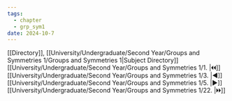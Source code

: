 ```yaml
---
tags:
  - chapter
  - grp_sym1
date: 2024-10-7
---
```

[[Directory]], [[University/Undergraduate/Second Year/Groups and Symmetries 1/Groups and Symmetries 1|Subject Directory]]
[[University/Undergraduate/Second Year/Groups and Symmetries 1/1. |🞀🞀]] [[University/Undergraduate/Second Year/Groups and Symmetries 1/3. |◀]] [[University/Undergraduate/Second Year/Groups and Symmetries 1/5. |▶]] [[University/Undergraduate/Second Year/Groups and Symmetries 1/22. |🞂🞂]]
# 
## 
### 